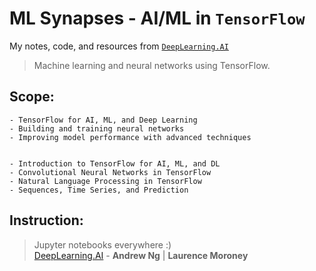 # ML Synapses - AI/ML in `TensorFlow`

My notes, code, and resources from [`DeepLearning.AI`](https://www.coursera.org/professional-certificates/tensorflow-in-practice)

> Machine learning and neural networks using TensorFlow.  

## Scope:

    - TensorFlow for AI, ML, and Deep Learning
    - Building and training neural networks
    - Improving model performance with advanced techniques


    - Introduction to TensorFlow for AI, ML, and DL 
    - Convolutional Neural Networks in TensorFlow 
    - Natural Language Processing in TensorFlow 
    - Sequences, Time Series, and Prediction

## Instruction:
> Jupyter notebooks everywhere :)  
> [DeepLearning.AI](https://www.deeplearning.ai/) - **Andrew Ng** | **Laurence Moroney**
